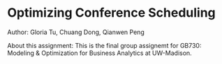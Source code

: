 # Optimizing Conference Scheduling
Author: Gloria Tu, Chuang Dong, Qianwen Peng

About this assignment:
  This is the final group assignemt for GB730: Modeling & Optimization for Business Analytics at UW-Madison. 
